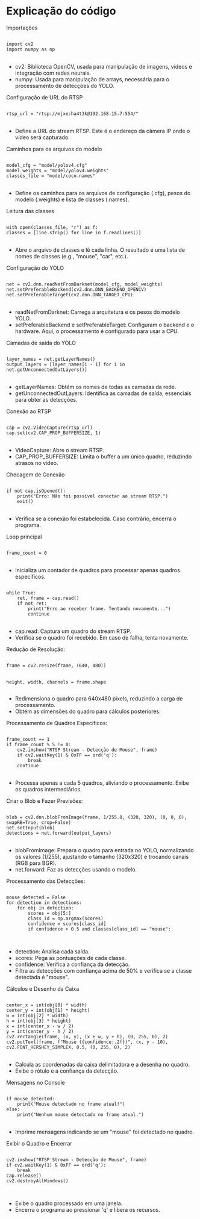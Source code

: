 <h1>Explicação do código</h1>
<p>Importações</p>
<pre>
<code>
import cv2
import numpy as np
</code>
</pre>
<ul>
<li>cv2: Biblioteca OpenCV, usada para manipulação de imagens, vídeos e integração com redes neurais.</li>
<li>numpy: Usada para manipulação de arrays, necessária para o processamento de detecções do YOLO.</li>
</ul>
<p>Configuração de URL do RTSP</p>
<pre>
<code>
rtsp_url = "rtsp://mjxe:ha4t3k@192.168.15.7:554/"
</code>
</pre>
<ul>
<li>Define a URL do stream RTSP. Este é o endereço da câmera IP onde o vídeo será capturado.</li>
</ul>
<p>Caminhos para os arquivos do modelo</p>
<pre>
<code>
model_cfg = "model/yolov4.cfg"
model_weights = "model/yolov4.weights"
classes_file = "model/coco.names"
</code>
</pre>
<ul>
<li>Define os caminhos para os arquivos de configuração (.cfg), pesos do modelo (.weights) e lista de classes (.names).</li>
</ul>
<p>Leitura das classes</p>
<pre>
<code>
with open(classes_file, "r") as f:
classes = [line.strip() for line in f.readlines()]
</code>
</pre>
<ul>
<li>Abre o arquivo de classes e lê cada linha. O resultado é uma lista de nomes de classes (e.g., "mouse", "car", etc.).</li>
</ul>
<p>Configuração do YOLO</p>
<pre>
<code>
net = cv2.dnn.readNetFromDarknet(model_cfg, model_weights)
net.setPreferableBackend(cv2.dnn.DNN_BACKEND_OPENCV)
net.setPreferableTarget(cv2.dnn.DNN_TARGET_CPU)
</code>
</pre>
<ul>
<li>readNetFromDarknet: Carrega a arquitetura e os pesos do modelo YOLO.</li>
<li>setPreferableBackend e setPreferableTarget: Configuram o backend e o hardware. Aqui, o processamento é configurado para usar a CPU.</li>
</ul>
<p>Camadas de saída do YOLO</p>
<pre>
<code>
layer_names = net.getLayerNames()
output_layers = [layer_names[i - 1] for i in net.getUnconnectedOutLayers()]
</code>
</pre>
<ul>
<li>getLayerNames: Obtém os nomes de todas as camadas da rede.</li>
<li>getUnconnectedOutLayers: Identifica as camadas de saída, essenciais para obter as detecções.</li>
</ul>
<p>Conexão ao RTSP</p>
<pre>
<code>
cap = cv2.VideoCapture(rtsp_url)
cap.set(cv2.CAP_PROP_BUFFERSIZE, 1)
</code>
</pre>
<ul>
<li>VideoCapture: Abre o stream RTSP.</li>
<li>CAP_PROP_BUFFERSIZE: Limita o buffer a um único quadro, reduzindo atrasos no vídeo.</li>
</ul>
<p>Checagem de Conexão</p>
<pre>
<code>
if not cap.isOpened():
    print("Erro: Não foi possível conectar ao stream RTSP.")
    exit()
</code>
</pre>
<ul>
<li>Verifica se a conexão foi estabelecida. Caso contrário, encerra o programa.</li>
</ul>
<p>Loop principal</p>
<pre>
<code>
frame_count = 0
</code>
</pre>
<ul>
<li>Inicializa um contador de quadros para processar apenas quadros específicos.</li>
</ul>
<pre>
<code>
while True:
    ret, frame = cap.read()
    if not ret:
        print("Erro ao receber frame. Tentando novamente...")
        continue
</code>
</pre>
<ul>
<li>cap.read: Captura um quadro do stream RTSP.</li>
<li>Verifica se o quadro foi recebido. Em caso de falha, tenta novamente.</li>
</ul>
<p>Redução de Resolução:</p>
<pre>
<code>
frame = cv2.resize(frame, (640, 480))

height, width, channels = frame.shape
</code>
</pre>
<ul>
<li>Redimensiona o quadro para 640x480 pixels, reduzindo a carga de processamento.</li>
<li>Obtém as dimensões do quadro para cálculos posteriores.</li>
</ul>
<p>Processamento de Quadros Específicos: </p>
<pre>
<code>
frame_count += 1
if frame_count % 5 != 0:
    cv2.imshow("RTSP Stream - Detecção de Mouse", frame)
    if cv2.waitKey(1) & 0xFF == ord('q'):
        break
    continue
</code>
</pre>
<ul>
<li>Processa apenas a cada 5 quadros, aliviando o processamento. Exibe os quadros intermediários.</li>
</ul>
<p>Criar o Blob e Fazer Previsões: </p>
<pre>
<code>
blob = cv2.dnn.blobFromImage(frame, 1/255.0, (320, 320), (0, 0, 0), swapRB=True, crop=False)
net.setInput(blob)
detections = net.forward(output_layers)
</code>
</pre>
<ul>
<li>blobFromImage: Prepara o quadro para entrada no YOLO, normalizando os valores (1/255), ajustando o tamanho (320x320) e trocando canais (RGB para BGR).</li>
<li>net.forward: Faz as detecções usando o modelo.</li>
</ul>
<p>Processamento das Detecções: </p>
<pre>
<code>
mouse_detected = False
for detection in detections:
    for obj in detection:
        scores = obj[5:]
        class_id = np.argmax(scores)
        confidence = scores[class_id]
        if confidence > 0.5 and classes[class_id] == "mouse":

</code>
</pre>
<ul>
<li>detection: Analisa cada saída.</li>
<li>scores: Pega as pontuações de cada classe.</li>
<li>confidence: Verifica a confiança da detecção.</li>
<li>Filtra as detecções com confiança acima de 50% e verifica se a classe detectada é "mouse".</li>
</ul>
<p>Cálculos e Desenho da Caixa </p>
<pre>
<code>
center_x = int(obj[0] * width)
center_y = int(obj[1] * height)
w = int(obj[2] * width)
h = int(obj[3] * height)
x = int(center_x - w / 2)
y = int(center_y - h / 2)
cv2.rectangle(frame, (x, y), (x + w, y + h), (0, 255, 0), 2)
cv2.putText(frame, f"Mouse ({confidence:.2f})", (x, y - 10), cv2.FONT_HERSHEY_SIMPLEX, 0.5, (0, 255, 0), 2)
</code>
</pre>
<ul>
<li>Calcula as coordenadas da caixa delimitadora e a desenha no quadro.</li>
<li>Exibe o rótulo e a confiança da detecção.</li>
</ul>
<p>Mensagens no Console </p>
<pre>
<code>
if mouse_detected:
    print("Mouse detectado no frame atual!")
else:
    print("Nenhum mouse detectado no frame atual.")
</code>
</pre>
<ul>
<li>Imprime mensagens indicando se um "mouse" foi detectado no quadro.</li>
</ul>
<p>Exibir o Quadro e Encerrar </p>
<pre>
<code>
cv2.imshow("RTSP Stream - Detecção de Mouse", frame)
if cv2.waitKey(1) & 0xFF == ord('q'):
    break
cap.release()
cv2.destroyAllWindows()

</code>
</pre>
<ul>
<li>Exibe o quadro processado em uma janela.</li>
<li>Encerra o programa ao pressionar 'q' e libera os recursos.</li>
</ul>



